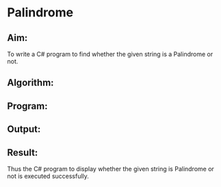 # Palindrome


## Aim:
To write a C# program to find whether the given string is a Palindrome or not.
## Algorithm:

## Program:

## Output:

## Result:
Thus the C# program to display whether the given string is Palindrome or not is executed successfully.
